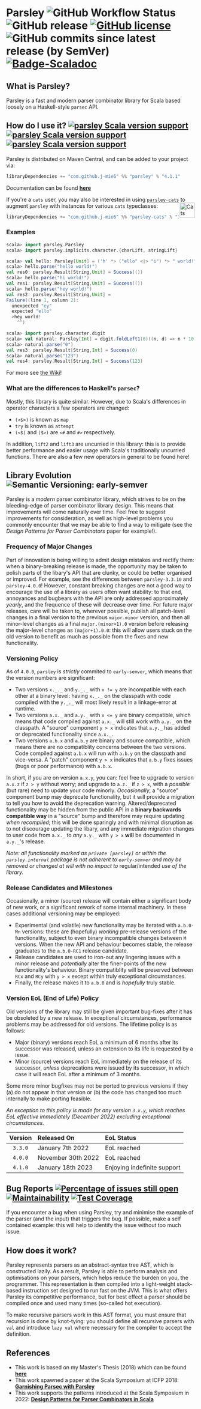 # Parsley ![GitHub Workflow Status](https://img.shields.io/github/actions/workflow/status/j-mie6/parsley/ci.yml?branch=master) ![GitHub release](https://img.shields.io/github/v/release/j-mie6/parsley?include_prereleases&sort=semver) [![GitHub license](https://img.shields.io/github/license/j-mie6/parsley.svg)](https://github.com/j-mie6/parsley/blob/master/LICENSE) ![GitHub commits since latest release (by SemVer)](https://img.shields.io/github/commits-since/j-mie6/parsley/latest) [![Badge-Scaladoc]][Link-Scaladoc]

## What is Parsley?
Parsley is a fast and modern parser combinator library for Scala based loosely on a Haskell-style `parsec` API.

## How do I use it? [![parsley Scala version support](https://index.scala-lang.org/j-mie6/parsley/parsley/latest-by-scala-version.svg?platform=jvm)](https://index.scala-lang.org/j-mie6/parsley/parsley) [![parsley Scala version support](https://index.scala-lang.org/j-mie6/parsley/parsley/latest-by-scala-version.svg?platform=sjs1)](https://index.scala-lang.org/j-mie6/parsley/parsley) [![parsley Scala version support](https://index.scala-lang.org/j-mie6/parsley/parsley/latest-by-scala-version.svg?platform=native0.4)](https://index.scala-lang.org/j-mie6/parsley/parsley)

Parsley is distributed on Maven Central, and can be added to your project via:

```scala
libraryDependencies += "com.github.j-mie6" %% "parsley" % "4.1.1"
```

Documentation can be found [**here**](https://javadoc.io/doc/com.github.j-mie6/parsley_2.13/latest/index.html)

If you're a `cats` user, you may also be interested in using [`parsley-cats`](https://github.com/j-mie6/parsley-cats)<a href="https://typelevel.org/cats/"><img src="https://typelevel.org/cats/img/cats-badge.svg" height="40px" align="right" alt="Cats friendly" /></a>
to augment `parsley` with instances for various `cats` typeclasses:

```scala
libraryDependencies += "com.github.j-mie6" %% "parsley-cats" % "1.1.0"
```

### Examples

```scala
scala> import parsley.Parsley
scala> import parsley.implicits.character.{charLift, stringLift}

scala> val hello: Parsley[Unit] = ('h' *> ("ello" <|> "i") *> " world!").void
scala> hello.parse("hello world!")
val res0: parsley.Result[String,Unit] = Success(())
scala> hello.parse("hi world!")
val res1: parsley.Result[String,Unit] = Success(())
scala> hello.parse("hey world!")
val res2: parsley.Result[String,Unit] =
Failure((line 1, column 2):
  unexpected "ey"
  expected "ello"
  >hey world!
    ^^)

scala> import parsley.character.digit
scala> val natural: Parsley[Int] = digit.foldLeft1(0)((n, d) => n * 10 + d.asDigit)
scala> natural.parse("0")
val res3: parsley.Result[String,Int] = Success(0)
scala> natural.parse("123")
val res4: parsley.Result[String,Int] = Success(123)
```

For more see [the Wiki](https://github.com/j-mie6/Parsley/wiki)!

### What are the differences to Haskell's `parsec`?
Mostly, this library is quite similar. However, due to Scala's differences in operator characters a few operators are changed:

* `(<$>)` is known as `map`
* `try` is known as `attempt`
* `(<$)` and `($>)` are `<#` and `#>` respectively.

In addition, `lift2` and `lift3` are uncurried in this library: this is to provide better performance and easier usage with
Scala's traditionally uncurried functions. There are also a few new operators in general to be found here!

## Library Evolution ![Semantic Versioning: early-semver](https://img.shields.io/badge/version%20policy-early--semver-blue)
Parsley is a _modern_ parser combinator library, which strives to be on the
bleeding-edge of parser combinator library design. This means that improvements
will come naturally over time. Feel free to suggest improvements for
consideration, as well as high-level problems you commonly encounter that we may
be able to find a way to mitigate (see the _Design Patterns for Parser
Combinators_ paper for example!).

### Frequency of Major Changes
Part of innovation is being willing to admit
design mistakes and rectify them: when a binary-breaking release is made, the
opportunity may be taken to polish parts of the libary's API that are clunky, or
could be better organised or improved. For example, see the differences between
`parsley-3.3.10` and `parsley-4.0.0`! However, constant breaking changes are
not a good way to encourage the use of a library as users often want stability:
to that end, annoyances and bugbears with the API are only addressed
approximately _yearly_, and the frequence of these will decrease over time.
For future major releases, care will be taken to, wherever possible, publish
all patch-level changes in a final version to the previous `major.minor`
version, and then all minor-level changes as a final `major.(minor+1).0`
version before releasing the major-level changes as `(major+1).0.0`: this will
allow users stuck on the old version to benefit as much as possible from the
fixes and new functionality.

### Versioning Policy
As of `4.0.0`, `parsley` is _strictly_ commited to `early-semver`, which means
that the version numbers are significant:

* Two versions `x._._` and `y._._` with `x != y` are incompatible with
  each other at a binary level: having `x._._` on the classpath with code
  compiled with the `y._._` will most likely result in a linkage-error at
  runtime.
* Two versions `a.x._` and `a.y._` with `x <= y` are binary compatible, which
  means that code compiled against `a.x._` will still work with `a.y._` on
  the classpath. A "source" component `y > x` indicates that `a.y._` has
  added or deprecated functionality since `a.x._`.
* Two versions `a.b.x` and `a.b.y` are binary and source compatible, which
  means there are no compatiblity concerns between the two versions. Code
  compiled against `a.b.x` will run with `a.b.y` on the classpath and
  vice-versa. A "patch" component `y > x` indicates that `a.b.y` fixes
  issues (bugs or poor performance) with `a.b.x`.

In short, if you are on version `a.x.y`, you can: feel free to upgrade to
version `a.x.z` if `z > y` without worry; and upgrade to `a.z._` if `z > x`,
with a _possible_ (but rare) need to update your code minorly. _Occasionally_,
a "source" component bump may deprecate functionality, but it will provide a
migration to tell you how to avoid the deprecation warning. Altered/deprecated
functionality may be hidden from the public API in a **binary backwards
compatible way** in a "source" bump and therefore may require updating _when
recompiled_; this will be done sparingly and with minimal disruption as to not
discourage updating the libary, and any immediate migration changes to user
code from `a.x._` to _any_ `a.y._` with `y > x` **will** be documented in
`a.y._`'s release.

_Note: all functionality marked as `private [parsley]` or within
the `parsley.internal` package is _not_ adherent to `early-semver` and may be
removed or changed at will with no impact to_ regular/intended _use of the
library._

### Release Candidates and Milestones
Occasionally, a minor (source) release will contain either a significant body of
new work, or a significant rework of some internal machinery. In these cases
additional versioning may be employed:

* Experimental (and volatile) new functionality may be iterated with `a.b.0-Mn`
  versions: these are (hopefully) _working_ pre-release versions of the
  functionality, subject to even binary incompatible changes between `M`
  versions. When the new API and behaviour becomes stable, the release
  graduates to the `a.b.0-RC1` release candidate.
* Release candidates are used to iron-out any lingering issues with a minor
  release and _potentially_ alter the finer-points of the new functionality's
  behaviour. Binary compatiblity will be preserved between `RCx` and `RCy` with
  `y > x` except within truly exceptional circumstances.
* Finally, the release makes it to `a.b.0` and is _hopefully_ truly stable.

### Version EoL (End of Life) Policy
Old versions of the library may still be given important bug-fixes after it
has be obsoleted by a new release. In exceptional circumstances, performance
problems may be addressed for old versions. The lifetime policy is as follows:

* Major (binary) versions reach EoL a minimum of 6 months after its successor
  was released, unless an extension to its life is requested by a issue.
* Minor (source) versions reach EoL immediately on the release of its
  successor, _unless_ deprecations were issued by its successor, in which case
  it will reach EoL after a minimum of 3 months.

Some more minor bugfixes may not be ported to previous versions if they (a) do
not appear in that version or (b) the code has changed too much internally to
make porting feasible.

_An exception to this policy is made for any version `3.x.y`, which reaches EoL effective immediately (December 2022) excluding exceptional circumstances._

| Version | Released On        | EoL Status                  |
|:-------:|:-------------------|:----------------------------|
| `3.3.0` | January 7th 2022   | EoL reached                 |
| `4.0.0` | November 30th 2022 | EoL reached                 |
| `4.1.0` | January 18th 2023  | Enjoying indefinite support |

## Bug Reports [![Percentage of issues still open](https://isitmaintained.com/badge/open/j-mie6/Parsley.svg)](https://isitmaintained.com/project/j-mie6/Parsley "Percentage of issues still open") [![Maintainability](https://img.shields.io/codeclimate/maintainability/j-mie6/parsley)](https://codeclimate.com/github/j-mie6/parsley) [![Test Coverage](https://img.shields.io/codeclimate/coverage-letter/j-mie6/parsley)](https://codeclimate.com/github/j-mie6/parsley)

If you encounter a bug when using Parsley, try and minimise the example of the parser (and the input) that triggers the bug.
If possible, make a self contained example: this will help to identify the issue without too much issue.

## How does it work?
Parsley represents parsers as an abstract-syntax tree AST, which is constructed lazily. As a result, Parsley is able to
perform analysis and optimisations on your parsers, which helps reduce the burden on you, the programmer. This representation
is then compiled into a light-weight stack-based instruction set designed to run fast on the JVM. This is what offers Parsley
its competitive performance, but for best effect a parser should be compiled once and used many times (so-called hot execution).

To make recursive parsers work in this AST format, you must ensure that recursion is done by knot-tying: you should define all
recursive parsers with `val` and introduce `lazy val` where necessary for the compiler to accept the definition.

## References
* This work is based on my Master's Thesis (2018) which can be found [**here**](https://github.com/J-mie6/Parsley/blob/master/parsley.pdf)
* This work spawned a paper at the Scala Symposium at ICFP 2018: [**Garnishing Parsec with Parsley**](https://dl.acm.org/doi/abs/10.1145/3241653.3241656)
* This work supports the patterns introduced at the Scala Symposium in 2022: [**Design Patterns for Parser Combinators in Scala**](https://dl.acm.org/doi/10.1145/3550198.3550427)

<!-- Badges and Links -->


[Link-Scaladoc]: https://javadoc.io/doc/com.github.j-mie6/parsley_2.13/latest/index.html

[Badge-Scaladoc]: https://img.shields.io/badge/documentation-available-green
